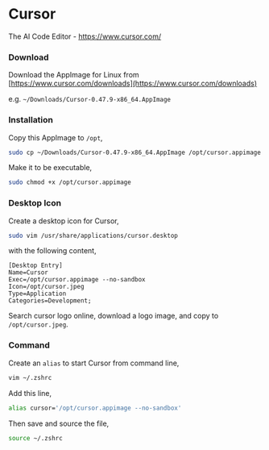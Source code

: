 # Cursor

The AI Code Editor - https://www.cursor.com/


### Download

Download the AppImage for Linux from [https://www.cursor.com/downloads](https://www.cursor.com/downloads)

e.g. `~/Downloads/Cursor-0.47.9-x86_64.AppImage`


### Installation
Copy this AppImage to `/opt`,

```bash
sudo cp ~/Downloads/Cursor-0.47.9-x86_64.AppImage /opt/cursor.appimage
```

Make it to be executable,

```bash
sudo chmod +x /opt/cursor.appimage
```


### Desktop Icon
Create a desktop icon for Cursor,

```bash
sudo vim /usr/share/applications/cursor.desktop
```

with the following content,
```
[Desktop Entry]
Name=Cursor
Exec=/opt/cursor.appimage --no-sandbox
Icon=/opt/cursor.jpeg
Type=Application
Categories=Development;
```

Search cursor logo online, download a logo image, and copy to `/opt/cursor.jpeg`.


### Command

Create an `alias` to start Cursor from command line,

```bash
vim ~/.zshrc
```

Add this line,

```bash
alias cursor='/opt/cursor.appimage --no-sandbox'
```

Then save and source the file,

```bash
source ~/.zshrc
```
